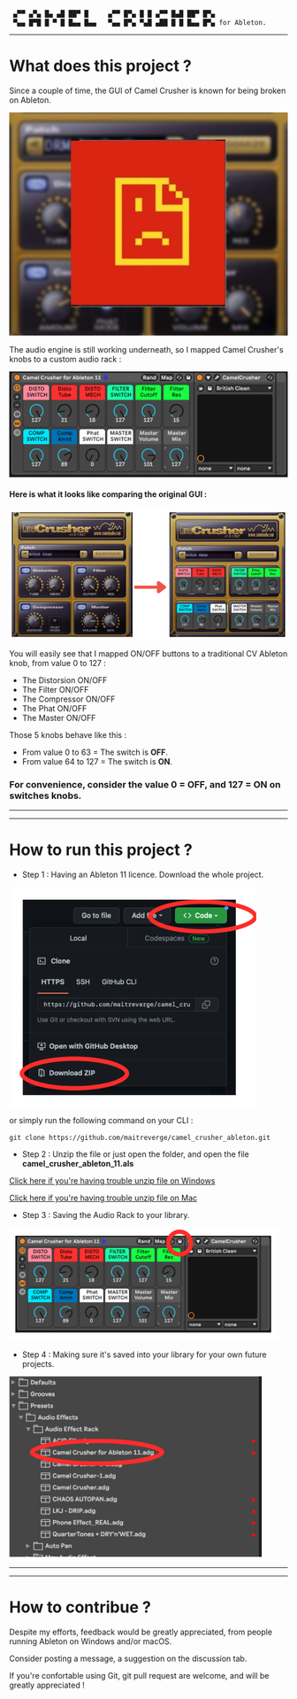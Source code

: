 ```
 ▄▀▀ ▄▀▄ █▄ ▄█ ██▀ █     ▄▀▀ █▀▄ █ █ ▄▀▀ █▄█ ██▀ █▀▄
 ▀▄▄ █▀█ █ ▀ █ █▄▄ █▄▄   ▀▄▄ █▀▄ ▀▄█ ▄██ █ █ █▄▄ █▀▄ for Ableton.                                             
```

___


# What does this project ?

Since a couple of time, the GUI of Camel Crusher is known for being broken on Ableton.

![Broken_image](https://github.com/maitreverge/camel_crusher_ableton/blob/1796df1fa5ed69f4ebfd8cbf2bf1e51cd2f1b1c7/read_me_pictures/pic_4.png)

The audio engine is still working underneath, so I mapped Camel Crusher's knobs to a custom audio rack :

![main_rack_pic](https://github.com/maitreverge/camel_crusher_ableton/blob/1796df1fa5ed69f4ebfd8cbf2bf1e51cd2f1b1c7/read_me_pictures/pic_2.png)

#### Here is what it looks like comparing the original GUI :

![arrow](https://github.com/maitreverge/camel_crusher_ableton/blob/1796df1fa5ed69f4ebfd8cbf2bf1e51cd2f1b1c7/read_me_pictures/pic_3.png)

You will easily see that I mapped ON/OFF buttons to a traditional CV Ableton knob, from value 0 to 127 :
+ The Distorsion ON/OFF
+ The Filter ON/OFF
+ The Compressor ON/OFF
+ The Phat ON/OFF
+ The Master ON/OFF

Those 5 knobs behave like this :
+ From value 0 to 63 = The switch is **OFF**.
+ From value 64 to 127 = The switch is **ON**.


### **For convenience, consider the value 0 = OFF, and 127 = ON on switches knobs.**


___
___


# How to run this project ?

+ Step 1 : Having an Ableton 11 licence. Download the whole project.

![download](https://github.com/maitreverge/camel_crusher_ableton/blob/6c7ef41ddc150046b4abf31de29e598ffbe02aab/read_me_pictures/pic_5.png)

or simply run the following command on your CLI :

```
git clone https://github.com/maitreverge/camel_crusher_ableton.git
```

+ Step 2 : Unzip the file or just open the folder, and open the file **camel_crusher_ableton_11.als**

[Click here if you're having trouble unzip file on Windows](https://support.microsoft.com/en-us/windows/zip-and-unzip-files-f6dde0a7-0fec-8294-e1d3-703ed85e7ebc)

[Click here if you're having trouble unzip file on Mac](https://support.apple.com/en-gb/guide/mac-help/mchlp2528/mac)

+ Step 3 : Saving the Audio Rack to your library.

![saving_rack](https://github.com/maitreverge/camel_crusher_ableton/blob/6c7ef41ddc150046b4abf31de29e598ffbe02aab/read_me_pictures/pic_6.png)

+ Step 4 : Making sure it's saved into your library for your own future projects.

![saved_library](https://github.com/maitreverge/camel_crusher_ableton/blob/6c7ef41ddc150046b4abf31de29e598ffbe02aab/read_me_pictures/pic_8.png)

___
___

# How to contribue ?

Despite my efforts, feedback would be greatly appreciated, from people running Ableton on Windows and/or macOS.

Consider posting a message, a suggestion on the discussion tab.

If you're confortable using Git, git pull request are welcome, and will be greatly appreciated !


